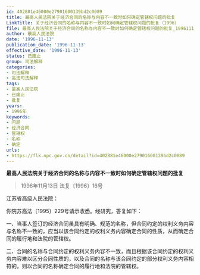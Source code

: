```yaml
---
id: 402881e46000e27901600139bd2c0089
title: 最高人民法院关于经济合同的名称与内容不一致时如何确定管辖权问题的批复
LinkTitle: 关于经济合同的名称与内容不一致时如何确定管辖权问题的批复（1996）
file: 最高人民法院关于经济合同的名称与内容不一致时如何确定管辖权问题的批复_19961113_402881e46000e27901600139bd2c0089.docx
author: 最高人民法院
date: '1996-11-13'
publication_date: '1996-11-13'
effective_date: '1996-11-13'
status: 已废止
group: 司法解释
categories:
- 司法解释
- 高法司法解释
tags:
- 最高人民法院
- 已废止
- 批复
years:
- 1996年
keywords:
- 问题
- 经济合同
- 管辖权
- 名称
- 确定
urls:
- https://flk.npc.gov.cn/detail?id=402881e46000e27901600139bd2c0089
---
```


**最高人民法院关于经济合同的名称与内容不一致时如何确定管辖权问题的批复**

> 1996年11月13日 法复〔1996〕16号

江苏省高级人民法院：

你院苏高法〔1995〕229号请示收悉。经研究，答复如下：

一、当事人签订的经济合同虽具有明确、规范的名称，但合同约定的权利义务内容与名称不一致的，应当以该合同约定的权利义务内容确定合同的性质，从而确定合同的履行地和法院的管辖权。

二、合同的名称与合同约定的权利义务内容不一致，而且根据该合同约定的权利义务内容难以区分合同性质的，以及合同的名称与该合同约定的部分权利义务内容相符的，则以合同的名称确定合同的履行地和法院的管辖权。
